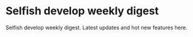 Selfish develop weekly digest
=============

Selfish develop weekly digest. Latest updates and hot new features here.

